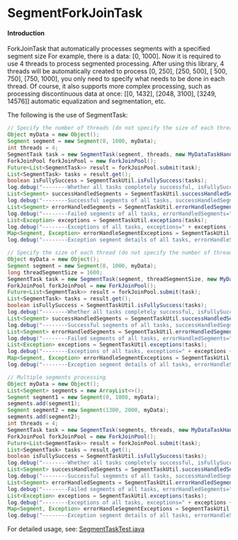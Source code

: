 # SegmentForkJoinTask

#### Introduction
ForkJoinTask that automatically processes segments with a specified segment size
For example, there is a data: [0, 1000]. Now it is required to use 4 threads to process segmented processing. After using this library, 4 threads will be automatically created to process [0, 250], [250, 500], [ 500, 750], [750, 1000], you only need to specify what needs to be done in each thread.
Of course, it also supports more complex processing, such as processing discontinuous data at once: [[0, 1432], [2048, 3100], [3249, 14576]] automatic equalization and segmentation, etc.

The following is the use of SegmentTask:
``` java
// Specify the number of threads (do not specify the size of each thread)
Object myData = new Object();
Segment segment = new Segment(0, 1000, myData);
int threads = 4;
SegmentTask task = new SegmentTask(segment, threads, new MyDataTaskHandler());
ForkJoinPool forkJoinPool = new ForkJoinPool();
Future<List<SegmentTask>> result = forkJoinPool.submit(task);
List<SegmentTask> tasks = result.get();
boolean isFullySuccess = SegmentTaskUtil.isFullySuccess(tasks);
log.debug("--------Whether all tasks completely successful, isFullySuccess=" + isFullySuccess + "--------");
List<Segment> successHandledSegments = SegmentTaskUtil.successHandledSegments(tasks);
log.debug("--------Successful segments of all tasks, successHandledSegments=" + successHandledSegments + "--------");
List<Segment> errorHandledSegments = SegmentTaskUtil.errorHandledSegments(tasks);
log.debug("--------Failed segments of all tasks, errorHandledSegments=" + errorHandledSegments + "--------");
List<Exception> exceptions = SegmentTaskUtil.exceptions(tasks);
log.debug("--------Exceptions of all tasks, exceptions=" + exceptions + "--------");
Map<Segment, Exception> errorHandleSegmentExceptions = SegmentTaskUtil.errorHandleSegmentExceptions(tasks);
log.debug("--------Exception segment details of all tasks, errorHandleSegmentExceptions=" + errorHandleSegmentExceptions + "--------");

// Specify the size of each thread (do not specify the number of threads)
Object myData = new Object();
Segment segment = new Segment(0, 1000, myData);
long threadSegmentSize = 1600;
SegmentTask task = new SegmentTask(segment, threadSegmentSize, new MyDataTaskHandler());
ForkJoinPool forkJoinPool = new ForkJoinPool();
Future<List<SegmentTask>> result = forkJoinPool.submit(task);
List<SegmentTask> tasks = result.get();
boolean isFullySuccess = SegmentTaskUtil.isFullySuccess(tasks);
log.debug("--------Whether all tasks completely successful, isFullySuccess=" + isFullySuccess + "--------");
List<Segment> successHandledSegments = SegmentTaskUtil.successHandledSegments(tasks);
log.debug("--------Successful segments of all tasks, successHandledSegments=" + successHandledSegments + "--------");
List<Segment> errorHandledSegments = SegmentTaskUtil.errorHandledSegments(tasks);
log.debug("--------Failed segments of all tasks, errorHandledSegments=" + errorHandledSegments + "--------");
List<Exception> exceptions = SegmentTaskUtil.exceptions(tasks);
log.debug("--------Exceptions of all tasks, exceptions=" + exceptions + "--------");
Map<Segment, Exception> errorHandleSegmentExceptions = SegmentTaskUtil.errorHandleSegmentExceptions(tasks);
log.debug("--------Exception segment details of all tasks, errorHandleSegmentExceptions=" + errorHandleSegmentExceptions + "--------");

// Multiple segments processing
Object myData = new Object();
List<Segment> segments = new ArrayList<>();
Segment segment1 = new Segment(0, 1000, myData);
segments.add(segment1);
Segment segment2 = new Segment(1300, 2000, myData);
segments.add(segment2);
int threads = 4;
SegmentTask task = new SegmentTask(segments, threads, new MyDataTaskHandler());
ForkJoinPool forkJoinPool = new ForkJoinPool();
Future<List<SegmentTask>> result = forkJoinPool.submit(task);
List<SegmentTask> tasks = result.get();
boolean isFullySuccess = SegmentTaskUtil.isFullySuccess(tasks);
log.debug("--------Whether all tasks completely successful, isFullySuccess=" + isFullySuccess + "--------");
List<Segment> successHandledSegments = SegmentTaskUtil.successHandledSegments(tasks);
log.debug("--------Successful segments of all tasks, successHandledSegments=" + successHandledSegments + "--------");
List<Segment> errorHandledSegments = SegmentTaskUtil.errorHandledSegments(tasks);
log.debug("--------Failed segments of all tasks, errorHandledSegments=" + errorHandledSegments + "--------");
List<Exception> exceptions = SegmentTaskUtil.exceptions(tasks);
log.debug("--------Exceptions of all tasks, exceptions=" + exceptions + "--------");
Map<Segment, Exception> errorHandleSegmentExceptions = SegmentTaskUtil.errorHandleSegmentExceptions(tasks);
log.debug("--------Exception segment details of all tasks, errorHandleSegmentExceptions=" + errorHandleSegmentExceptions + "--------");
```

For detailed usage, see: [SegmentTaskTest.java](https://gitee.com/wlfcolin_admin/SegmentForkJoinTask/blob/master/segment-forkjointask/src/test/java/me/andy5/segment_forkjointask/SegmentTaskTest.java)